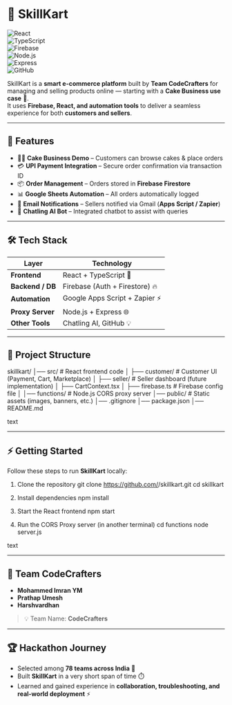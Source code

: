 # 🛒 SkillKart  

![React](https://img.shields.io/badge/Frontend-React-blue?logo=react)  
![TypeScript](https://img.shields.io/badge/Code-TypeScript-blue?logo=typescript)  
![Firebase](https://img.shields.io/badge/Backend-Firebase-orange?logo=firebase)  
![Node.js](https://img.shields.io/badge/Server-Node.js-green?logo=node.js)  
![Express](https://img.shields.io/badge/API-Express-black?logo=express)  
![GitHub](https://img.shields.io/badge/Repo-GitHub-lightgrey?logo=github)  

SkillKart is a **smart e-commerce platform** built by **Team CodeCrafters** for managing and selling products online — starting with a **Cake Business use case** 🎂.  
It uses **Firebase, React, and automation tools** to deliver a seamless experience for both **customers and sellers**.  

---

## 🚀 Features  

- 👨‍🍳 **Cake Business Demo** – Customers can browse cakes & place orders  
- 💳 **UPI Payment Integration** – Secure order confirmation via transaction ID  
- 📦 **Order Management** – Orders stored in **Firebase Firestore**  
- 📊 **Google Sheets Automation** – All orders automatically logged  
- 📧 **Email Notifications** – Sellers notified via Gmail (**Apps Script / Zapier**)  
- 💬 **Chatling AI Bot** – Integrated chatbot to assist with queries  

---

## 🛠️ Tech Stack  

| Layer        | Technology                   |
|--------------|------------------------------|
| **Frontend** | React + TypeScript 🚀        |
| **Backend / DB** | Firebase (Auth + Firestore) 🔥 |
| **Automation** | Google Apps Script + Zapier ⚡ |
| **Proxy Server** | Node.js + Express 🌐       |
| **Other Tools** | Chatling AI, GitHub 💡     |

---

## 📂 Project Structure  

skillkart/
│── src/ # React frontend code
│ ├── customer/ # Customer UI (Payment, Cart, Marketplace)
│ ├── seller/ # Seller dashboard (future implementation)
│ ├── CartContext.tsx
│ ├── firebase.ts # Firebase config file
│
│── functions/ # Node.js CORS proxy server
│── public/ # Static assets (images, banners, etc.)
│── .gitignore
│── package.json
│── README.md

text

---

## ⚡ Getting Started  

Follow these steps to run **SkillKart** locally:  

1. Clone the repository
git clone https://github.com/<your-username>/skillkart.git
cd skillkart

2. Install dependencies
npm install

3. Start the React frontend
npm start

4. Run the CORS Proxy server (in another terminal)
cd functions
node server.js

text

---

## 🤝 Team CodeCrafters  

- **Mohammed Imran YM**  
- **Prathap Umesh**  
- **Harshvardhan**  

> 💡 Team Name: **CodeCrafters**

---

## 🏆 Hackathon Journey  

- Selected among **78 teams across India** 🥳  
- Built **SkillKart** in a very short span of time ⏱️  
- Learned and gained experience in **collaboration, troubleshooting, and real-world deployment** ⚡  
